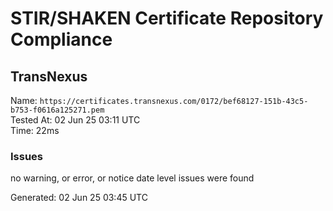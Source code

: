 # STIR/SHAKEN Certificate Repository Compliance

## TransNexus

Name: `https://certificates.transnexus.com/0172/bef68127-151b-43c5-b753-f0616a125271.pem`\
Tested At: 02 Jun 25 03:11 UTC\
Time: 22ms

### Issues

no warning, or error, or notice date level issues were found

Generated: 02 Jun 25 03:45 UTC